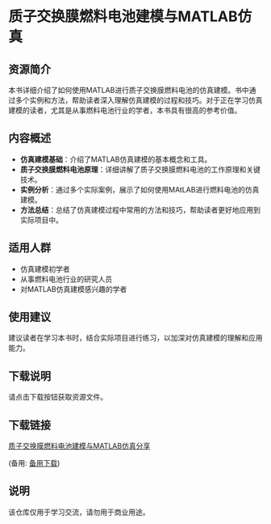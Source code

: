 # 质子交换膜燃料电池建模与MATLAB仿真

## 资源简介

本书详细介绍了如何使用MATLAB进行质子交换膜燃料电池的仿真建模。书中通过多个实例和方法，帮助读者深入理解仿真建模的过程和技巧。对于正在学习仿真建模的读者，尤其是从事燃料电池行业的学者，本书具有很高的参考价值。

## 内容概述

- **仿真建模基础**：介绍了MATLAB仿真建模的基本概念和工具。
- **质子交换膜燃料电池原理**：详细讲解了质子交换膜燃料电池的工作原理和关键技术。
- **实例分析**：通过多个实际案例，展示了如何使用MAtLAB进行燃料电池的仿真建模。
- **方法总结**：总结了仿真建模过程中常用的方法和技巧，帮助读者更好地应用到实际项目中。

## 适用人群

- 仿真建模初学者
- 从事燃料电池行业的研究人员
- 对MATLAB仿真建模感兴趣的学者

## 使用建议

建议读者在学习本书时，结合实际项目进行练习，以加深对仿真建模的理解和应用能力。

## 下载说明

请点击下载按钮获取资源文件。

## 下载链接
[质子交换膜燃料电池建模与MATLAB仿真分享]() 

(备用: [备用下载](https://pan.baidu.com/s/1w9RcFyEuRrHQzF2S_liWFg?pwd=1234))

## 说明

该仓库仅用于学习交流，请勿用于商业用途。
